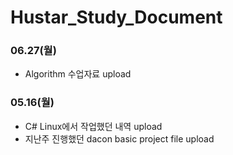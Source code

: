 # Hustar_Study_Document
### 06.27(월)
- Algorithm 수업자료 upload

### 05.16(월)
- C# Linux에서 작업했던 내역 upload
- 지난주 진행했던 dacon basic project file upload
